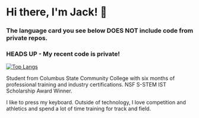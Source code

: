 # Hi there, I'm Jack! 👋 
### The language card you see below DOES NOT include code from private repos. 
### HEADS UP - My recent code is private! 

[![Top Langs](https://github-readme-stats.vercel.app/api/top-langs/?username=JackTVanDyke&size_weight=0.45&count_weight=0.55&hide_progress=true&hide=makefile&langs_count=8)](https://github.com/anuraghazra/github-readme-stats)

Student from Columbus State Community College with six months of professional training and industry certifications. NSF S-STEM IST Scholarship Award Winner. 

I like to press my keyboard. Outside of technology, I love competition and athletics and spend a lot of time training for track and field.


